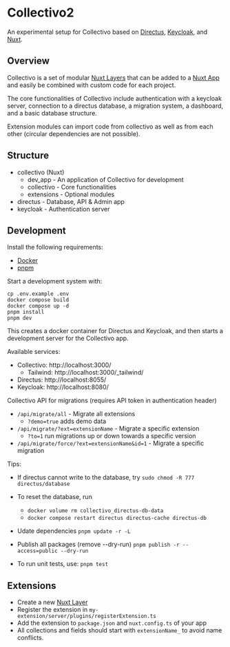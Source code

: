 # Collectivo2

An experimental setup for Collectivo based on [Directus](https://directus.io/), [Keycloak](https://www.keycloak.org/), and [Nuxt](https://nuxtjs.org/).

## Overview

Collectivo is a set of modular [Nuxt Layers](https://nuxt.com/docs/guide/going-further/layers) that can be added to a [Nuxt App](https://nuxt.com/) and easily be combined with custom code for each project.

The core functionalities of Collectivo include authentication with a keycloak server, connection to a directus database, a migration system, a dashboard, and a basic database structure.

Extension modules can import code from collectivo as well as from each other (circular dependencies are not possible).

## Structure

- collectivo (Nuxt)
    - dev_app - An application of Collectivo for development
    - collectivo - Core functionalities
    - extensions - Optional modules
- directus - Database, API & Admin app
- keycloak - Authentication server

## Development

Install the following requirements:

- [Docker](https://docs.docker.com/get-docker/)
- [pnpm](https://pnpm.io/installation)

Start a development system with:

```
cp .env.example .env
docker compose build
docker compose up -d
pnpm install
pnpm dev
```

This creates a docker container for Directus and Keycloak, and then starts a development server for the Collectivo app.

Available services:

- Collectivo: http://localhost:3000/
    - Tailwind: http://localhost:3000/_tailwind/
- Directus: http://localhost:8055/
- Keycloak: http://localhost:8080/

Collectivo API for migrations (requires API token in authentication header)

- `/api/migrate/all` - Migrate all extensions
    - `?demo=true` adds demo data
- `/api/migrate/?ext=extensionName` - Migrate a specific extension
    - `?to=1` run migrations up or down towards a specific version
- `/api/migrate/force/?ext=extensionName&id=1` - Migrate a specific migration

Tips:
- If directus cannot write to the database, try `sudo chmod -R 777 directus/database`
- To reset the database, run
    - `docker volume rm collectivo_directus-db-data`
    - `docker compose restart directus directus-cache directus-db`

- Udate dependencies `pnpm update -r -L`
- Publish all packages (remove --dry-run) `pnpm publish -r --access=public --dry-run`
- To run unit tests, use: `pnpm test`

## Extensions

- Create a new [Nuxt Layer](https://nuxt.com/docs/guide/going-further/layers)
- Register the extension in `my-extension/server/plugins/registerExtension.ts`
- Add the extension to `package.json` and `nuxt.config.ts` of your app
- All collections and fields should start with `extensionName_` to avoid name conflicts.
